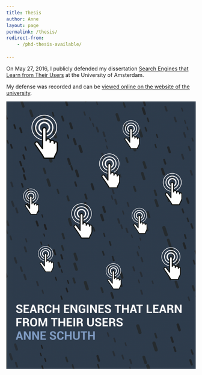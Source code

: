 ```yaml
---
title: Thesis
author: Anne
layout: page
permalink: /thesis/
redirect-from:
    - /phd-thesis-available/

---
```


On May 27, 2016, I publicly defended my
dissertation [Search Engines that Learn from Their Users](/publications/schuth-phd-thesis-2016) at the University of
Amsterdam.

My defense was recorded and can
be [viewed online on the website of the university](http://webcolleges.uva.nl/Mediasite/Play/1ee49f6e8d55445496b574b5df73fd3d1d).

![Thesis Cover](/assets/thesis-cover-1-725x1024.png)